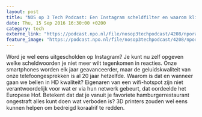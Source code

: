 ```yaml
---
layout: post
title: "NOS op 3 Tech Podcast: Een Instagram scheldfilter en waarom klinkt bellen zo ruk?"
date: Thu, 15 Sep 2016 16:30:00 +0200
category: tech
externe_link: "https://podcast.npo.nl/file/nosop3techpodcast/4208/nporadio1_nosop3techpodcast_20160915_nos-op-3-tech-podcast-een-instagram-scheldfilter-en-waarom-klinkt-bellen-zo-ruk.mp3"
feature_image: "https://podcast.npo.nl/file/nosop3techpodcast/4208/nporadio1_nosop3techpodcast_20160915_nos-op-3-tech-podcast-een-instagram-scheldfilter-en-waarom-klinkt-bellen-zo-ruk.mp3"
---
```


Word je wel eens uitgescholden op Instagram? Je kunt nu zelf opgeven welke scheldwoorden je niet meer wilt tegenkomen in reacties.
Onze smartphones worden elk jaar geavanceerder, maar de geluidskwaliteit van onze telefoongesprekken is al 20 jaar hetzelfde. Waarom is dat en wanneer gaan we bellen in HD kwaliteit?
Eigenaren van een wifi-hotspot zijn niet verantwoordelijk voor wat er via hun netwerk gebeurt, dat oordeelde het Europese Hof. Betekent dat dat je vanuit je favoriete hamburgerrestaurant ongestraft alles kunt doen wat verboden is?
3D printers zouden wel eens kunnen helpen om bedreigd koraalrif te redden.<img src="http://feeds.feedburner.com/~r/nosop3-tech-podcast/~4/1wldyWAOwzY" height="1" width="1" alt=""/><img src="http://feeds.feedburner.com/~r/nosop3-tech-podcast/~4/1wldyWAOwzY" height="1" width="1" alt=""/>
